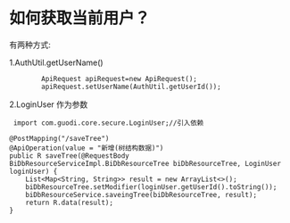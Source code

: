 # 如何获取当前用户？

<!-- ![An image](/gdui/guideImg/example1.png)

![An image](/gdui/guideImg/example2.png) -->

有两种方式:

1.AuthUtil.getUserName()

            ApiRequest apiRequest=new ApiRequest();
            apiRequest.setUserName(AuthUtil.getUserId());

2.LoginUser 作为参数

     import com.guodi.core.secure.LoginUser;//引入依赖

    @PostMapping("/saveTree")
    @ApiOperation(value = "新增(树结构数据)")
    public R saveTree(@RequestBody BiDbResourceServiceImpl.BiDbResourceTree biDbResourceTree, LoginUser loginUser) {
        List<Map<String, String>> result = new ArrayList<>();
        biDbResourceTree.setModifier(loginUser.getUserId().toString());
        biDbResourceService.saveingTree(biDbResourceTree, result);
        return R.data(result);
    }
